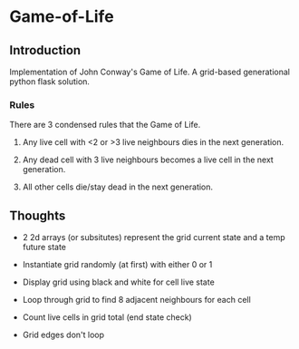 # Game-of-Life

## Introduction

Implementation of John Conway's Game of Life. A grid-based generational python flask solution.

### Rules

There are 3 condensed rules that the Game of Life.

1. Any live cell with <2 or >3 live neighbours dies in the next generation.

2. Any dead cell with 3 live neighbours becomes a live cell in the next generation.

3. All other cells die/stay dead in the next generation.

## Thoughts

* 2 2d arrays (or subsitutes) represent the grid current state and a temp future state

* Instantiate grid randomly (at first) with either 0 or 1

* Display grid using black and white for cell live state

* Loop through grid to find 8 adjacent neighbours for each cell

* Count live cells in grid total (end state check)

* Grid edges don't loop
